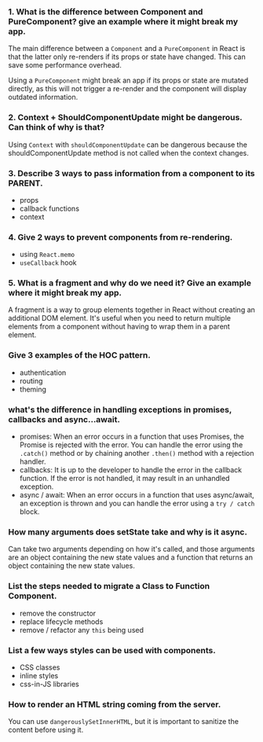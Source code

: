 ### 1. What is the difference between Component and PureComponent? give an example where it might break my app.

The main difference between a `Component` and a `PureComponent` in React is that the latter only re-renders if its props or state have changed. This can save some performance overhead.

Using a `PureComponent` might break an app if its props or state are mutated directly, as this will not trigger a re-render and the component will display outdated information.

### 2. Context + ShouldComponentUpdate might be dangerous. Can think of why is that?

Using `Context` with `shouldComponentUpdate` can be dangerous because the shouldComponentUpdate method is not called when the context changes.

### 3. Describe 3 ways to pass information from a component to its PARENT.

- props
- callback functions
- context

### 4. Give 2 ways to prevent components from re-rendering.

- using `React.memo`
- `useCallback` hook

### 5. What is a fragment and why do we need it? Give an example where it might break my app.

A fragment is a way to group elements together in React without creating an additional DOM element. It's useful when you need to return multiple elements from a component without having to wrap them in a parent element.

### Give 3 examples of the HOC pattern.

- authentication
- routing
- theming

### what's the difference in handling exceptions in promises, callbacks and async...await.

- promises: When an error occurs in a function that uses Promises, the Promise is rejected with the error. You can handle the error using the `.catch()` method or by chaining another `.then()` method with a rejection handler.
- callbacks: It is up to the developer to handle the error in the callback function. If the error is not handled, it may result in an unhandled exception.
- async / await: When an error occurs in a function that uses async/await, an exception is thrown and you can handle the error using a `try / catch` block.

### How many arguments does setState take and why is it async.

Can take two arguments depending on how it's called, and those arguments are an object containing the new state values and a function that returns an object containing the new state values.

### List the steps needed to migrate a Class to Function Component.

- remove the constructor
- replace lifecycle methods
- remove / refactor any `this` being used

### List a few ways styles can be used with components.

- CSS classes
- inline styles
- css-in-JS libraries

### How to render an HTML string coming from the server.

You can use `dangerouslySetInnerHTML`, but it is important to sanitize the content before using it.
